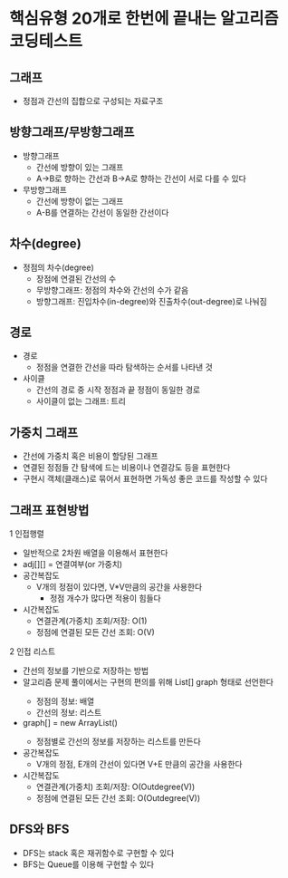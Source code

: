 # 핵심유형 20개로 한번에 끝내는 알고리즘 코딩테스트

## 그래프

- 정점과 간선의 집합으로 구성되는 자료구조

## 방향그래프/무방향그래프

- 방향그래프
  - 간선에 방향이 있는 그래프
  - A->B로 향하는 간선과 B->A로 향하는 간선이 서로 다를 수 있다
- 무방향그래프
  - 간선에 방향이 없는 그래프
  - A-B를 연결하는 간선이 동일한 간선이다

## 차수(degree)

- 정점의 차수(degree)
  - 장점에 연결된 간선의 수
  - 무방향그래프: 정점의 차수와 간선의 수가 같음
  - 방향그래프: 진입차수(in-degree)와 진출차수(out-degree)로 나눠짐

## 경로

- 경로
  - 정점을 연결한 간선을 따라 탐색하는 순서를 나타낸 것
- 사이클
  - 간선의 경로 중 시작 정점과 끝 정점이 동일한 경로
  - 사이클이 없는 그래프: 트리

## 가중치 그래프

- 간선에 가중치 혹은 비용이 할당된 그래프
- 연결된 정점들 간 탐색에 드는 비용이나 연결강도 등을 표현한다
- 구현시 객체(클래스)로 묶어서 표현하면 가독성 좋은 코드를 작성할 수 있다

## 그래프 표현방법

1 인접행렬

- 일반적으로 2차원 배열을 이용해서 표현한다
- adj[][] = 연결여부(or 가중치)
- 공간복잡도
  - V개의 정점이 있다면, V\*V만큼의 공간을 사용한다
    - 정점 개수가 많다면 적용이 힘들다
- 시간복잡도
  - 연결관계(가중치) 조회/저장: O(1)
  - 정점에 연결된 모든 간선 조회: O(V)

2 인접 리스트

- 간선의 정보를 기반으로 저장하는 방법
- 알고리즘 문제 풀이에서는 구현의 편의를 위해 List<Node>[] graph 형태로 선언한다
  - 정점의 정보: 배열
  - 간선의 정보: 리스트
- graph[] = new ArrayList<Node>()
  - 정점별로 간선의 정보를 저장하는 리스트를 만든다
- 공간복잡도
  - V개의 정점, E개의 간선이 있다면 V+E 만큼의 공간을 사용한다
- 시간복잡도
  - 연결관계(가중치) 조회/저장: O(Outdegree(V))
  - 정점에 연결된 모든 간선 조회: O(Outdegree(V))

## DFS와 BFS

- DFS는 stack 혹은 재귀함수로 구현할 수 있다
- BFS는 Queue를 이용해 구현할 수 있다
